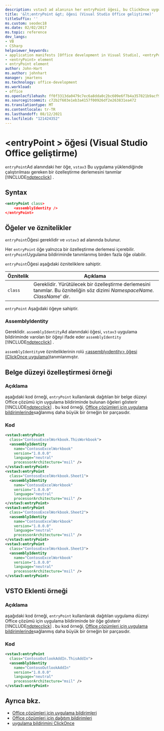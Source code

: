 ```yaml
---
description: vstav3 ad alanının her entryPoint öğesi, bu ClickOnce uygulaması yüklendiğinde çalıştırılması gereken bir özelleştirme derlemesini tanımlar.
title: '&lt;entryPoint &gt; öğesi (Visual Studio Office geliştirme)'
titleSuffix: ''
ms.custom: seodec18
ms.date: 02/02/2017
ms.topic: reference
dev_langs:
- VB
- CSharp
helpviewer_keywords:
- application manifests [Office development in Visual Studio], <entryPoint> element
- <entryPoint> element
- entryPoint element
author: John-Hart
ms.author: johnhart
manager: jmartens
ms.technology: office-development
ms.workload:
- office
ms.openlocfilehash: ff0f3313da0479c7ec6a8dda0c2bc609e6f7b4a357821b9acf988e7ff599112a
ms.sourcegitcommit: c72b2f603e1eb3a4157f00926df2e263831ea472
ms.translationtype: MT
ms.contentlocale: tr-TR
ms.lasthandoff: 08/12/2021
ms.locfileid: "121424352"
---
```

# <a name="ltentrypointgt-element-office-development-in-visual-studio"></a>&lt;entryPoint &gt; öğesi (Visual Studio Office geliştirme)
  `entryPoint`Ad alanındaki her öğe, `vstav3` Bu uygulama yüklendiğinde çalıştırılması gereken bir özelleştirme derlemesini tanımlar [!INCLUDE[ndptecclick](../vsto/includes/ndptecclick-md.md)] .

## <a name="syntax"></a>Syntax

```xml
<entryPoint class>
    <assemblyIdentity />
</entryPoint>
```

## <a name="elements-and-attributes"></a>Öğeler ve öznitelikler
 `entryPoint`Öğesi gereklidir ve `vstav3` ad alanında bulunur.

 Her `entryPoint` öğe yalnızca bir özelleştirme derlemesi içerebilir. `entryPoint`Uygulama bildiriminde tanımlanmış birden fazla öğe olabilir.

 `entryPoint`Öğesi aşağıdaki özniteliklere sahiptir.

|Öznitelik|Açıklama|
|---------------|-----------------|
|`class`|Gereklidir. Yürütülecek bir özelleştirme derlemesini tanımlar. Bu özniteliğin söz dizimi *NamespaceName. ClassName*' dir.|

 `entryPoint` Aşağıdaki öğeye sahiptir.

### <a name="assemblyidentity"></a>AssemblyIdentity
 Gereklidir. `assemblyIdentity`Ad alanındaki öğesi, `vstav3` uygulama bildiriminde varolan bir öğeyi ifade eder `assemblyIdentity` [!INCLUDE[ndptecclick](../vsto/includes/ndptecclick-md.md)] .

 `assemblyIdentity`ve özniteliklerinin rolü [&#60;assemblyıdentity&#62; öğesi &#40;ClickOnce uygulama&#41;](../deployment/assemblyidentity-element-clickonce-application.md)tanımlanmıştır.

## <a name="document-level-customization-example"></a>Belge düzeyi özelleştirmesi örneği

### <a name="description"></a>Açıklama
 aşağıdaki kod örneği, `entryPoint` kullanılarak dağıtılan bir belge düzeyi Office çözümü için uygulama bildiriminde bulunan öğeleri gösterir [!INCLUDE[ndptecclick](../vsto/includes/ndptecclick-md.md)] . bu kod örneği, [Office çözümleri için uygulama bildirimlerinde](../vsto/application-manifests-for-office-solutions.md)sağlanmış daha büyük bir örneğin bir parçasıdır.

### <a name="code"></a>Kod

```xml
<vstav3:entryPoint
  class="ContosoExcelWorkbook.ThisWorkbook">
  <assemblyIdentity
    name="ContosoExcelWorkbook"
    version="1.0.0.0"
    language="neutral"
    processorArchitecture="msil" />
</vstav3:entryPoint>
<vstav3:entryPoint
  class="ContosoExcelWorkbook.Sheet1">
  <assemblyIdentity
    name="ContosoExcelWorkbook"
    version="1.0.0.0"
    language="neutral"
    processorArchitecture="msil" />
</vstav3:entryPoint>
<vstav3:entryPoint
  class="ContosoExcelWorkbook.Sheet2">
  <assemblyIdentity
    name="ContosoExcelWorkbook"
    version="1.0.0.0"
    language="neutral"
    processorArchitecture="msil" />
</vstav3:entryPoint>
<vstav3:entryPoint
  class="ContosoExcelWorkbook.Sheet3">
  <assemblyIdentity
    name="ContosoExcelWorkbook"
    version="1.0.0.0"
    language="neutral"
    processorArchitecture="msil" />
</vstav3:entryPoint>
```

## <a name="vsto-add-in-example"></a>VSTO Eklenti örneği

### <a name="description"></a>Açıklama
 aşağıdaki kod örneği, `entryPoint` kullanılarak dağıtılan uygulama düzeyi Office çözümü için uygulama bildiriminde bir öğe gösterir [!INCLUDE[ndptecclick](../vsto/includes/ndptecclick-md.md)] . bu kod örneği, [Office çözümleri için uygulama bildirimlerinde](../vsto/application-manifests-for-office-solutions.md)sağlanmış daha büyük bir örneğin bir parçasıdır.

### <a name="code"></a>Kod

```xml
<vstav3:entryPoint
  class="ContosoOutlookAddIn.ThisAddIn">
  <assemblyIdentity
    name="ContosoOutlookAddIn"
    version="1.0.0.0"
    language="neutral"
    processorArchitecture="msil" />
</vstav3:entryPoint>
```

## <a name="see-also"></a>Ayrıca bkz.

- [Office çözümleri için uygulama bildirimleri](../vsto/application-manifests-for-office-solutions.md)
- [Office çözümleri için dağıtım bildirimleri](../vsto/deployment-manifests-for-office-solutions.md)
- [uygulama bildirimini ClickOnce](../deployment/clickonce-application-manifest.md)
